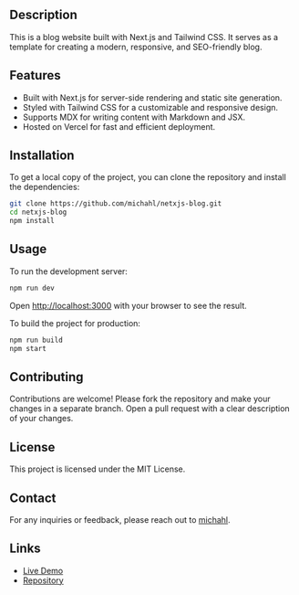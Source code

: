 ## Description
This is a blog website built with Next.js and Tailwind CSS. It serves as a template for creating a modern, responsive, and SEO-friendly blog.

## Features
- Built with Next.js for server-side rendering and static site generation.
- Styled with Tailwind CSS for a customizable and responsive design.
- Supports MDX for writing content with Markdown and JSX.
- Hosted on Vercel for fast and efficient deployment.

## Installation
To get a local copy of the project, you can clone the repository and install the dependencies:

```bash
git clone https://github.com/michahl/netxjs-blog.git
cd netxjs-blog
npm install
```

## Usage
To run the development server:

```bash
npm run dev
```

Open [http://localhost:3000](http://localhost:3000) with your browser to see the result.

To build the project for production:

```bash
npm run build
npm start
```

## Contributing
Contributions are welcome! Please fork the repository and make your changes in a separate branch. Open a pull request with a clear description of your changes.

## License
This project is licensed under the MIT License.

## Contact
For any inquiries or feedback, please reach out to [michahl](https://github.com/michahl).

## Links
- [Live Demo](https://nextjs-mdx-blog-template.vercel.app)
- [Repository](https://github.com/michahl/netxjs-blog)
